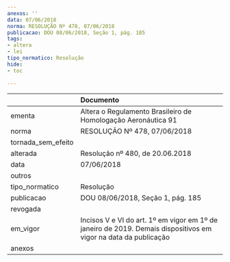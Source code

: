 ```yaml
---
anexos: ''
data: 07/06/2018
norma: RESOLUÇÃO Nº 478, 07/06/2018
publicacao: DOU 08/06/2018, Seção 1, pág. 185
tags:
- altera
- lei
tipo_normatico: Resolução
hide: 
- toc 
 
---
```


|                    | Documento                                                                                                       |
|:-------------------|:----------------------------------------------------------------------------------------------------------------|
| ementa             | Altera o Regulamento Brasileiro de Homologação Aeronáutica 91                                                   |
| norma              | RESOLUÇÃO Nº 478, 07/06/2018                                                                                    |
| tornada_sem_efeito |                                                                                                                 |
| alterada           | Resolução nº 480, de 20.06.2018                                                                                 |
| data               | 07/06/2018                                                                                                      |
| outros             |                                                                                                                 |
| tipo_normatico     | Resolução                                                                                                       |
| publicacao         | DOU 08/06/2018, Seção 1, pág. 185                                                                               |
| revogada           |                                                                                                                 |
| em_vigor           | Incisos V e VI do art. 1º em vigor em 1º de janeiro de 2019. Demais dispositivos em vigor na data da publicação |
| anexos             |                                                                                                                 |